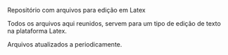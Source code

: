Repositório com arquivos para edição em Latex

Todos os arquivos aqui reunidos, servem para um tipo de edição de texto na plataforma Latex.

Arquivos atualizados a periodicamente.

